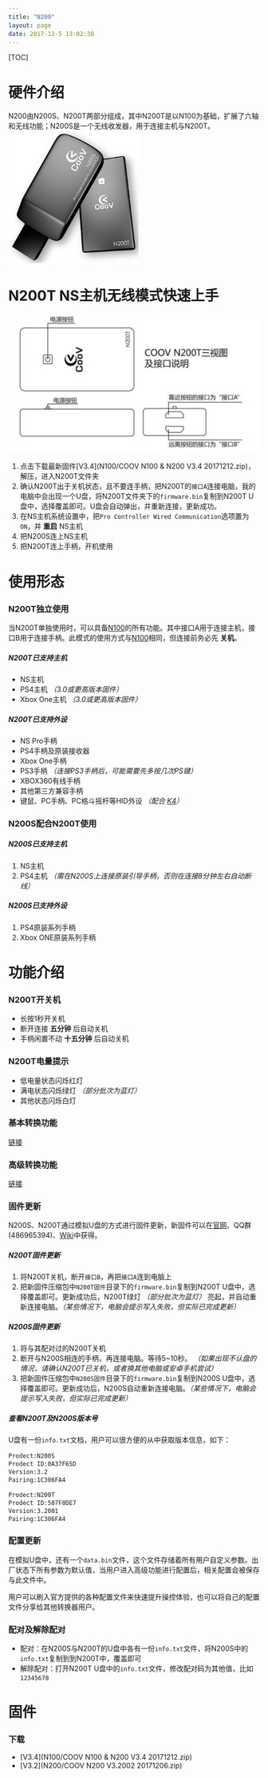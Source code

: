 ```yaml
---
title: "N200"
layout: page
date: 2017-12-5 13:02:38
---
```


[TOC]

# 硬件介绍
N200由N200S、N200T两部分组成，其中N200T是以N100为基础，扩展了六轴和无线功能；N200S是一个无线收发器，用于连接主机与N200T。
![](N200/n200.png)

# N200T NS主机无线模式快速上手
![](N200/n200t.png)
1. 点击下载最新固件[V3.4](N100/COOV N100 & N200 V3.4 20171212.zip)，解压，进入N200T文件夹
2. 确认N200T出于关机状态，且不要连手柄，把N200T的`接口A`连接电脑，我的电脑中会出现一个U盘，将N200T文件夹下的`firmware.bin`复制到N200T U盘中，选择覆盖即可。U盘会自动弹出，并重新连接，更新成功。
3. 在NS主机系统设置中，把`Pro Controller Wired Communication`选项置为`ON`，并 **重启** NS主机
4. 把N200S连上NS主机
5. 把N200T连上手柄，开机使用

# 使用形态

### N200T独立使用
当N200T单独使用时，可以具备[N100](./N100.html)的所有功能。其中接口A用于连接主机，接口B用于连接手柄。此模式的使用方式与[N100](./N100.html)相同，但连接前务必先 **关机**。

##### N200T已支持主机
* NS主机
* PS4主机 *（3.0或更高版本固件）*
* Xbox One主机 *（3.0或更高版本固件）*

##### N200T已支持外设
* NS Pro手柄
* PS4手柄及原装接收器
* Xbox One手柄
* PS3手柄 *（连接PS3手柄后，可能需要先多按几次PS键）*
* XBOX360有线手柄
* 其他第三方兼容手柄
* 键鼠、PC手柄、PC格斗摇杆等HID外设 *（配合 [K4](K4.html)）*

### N200S配合N200T使用
##### N200S已支持主机
1. NS主机
2. PS4主机 *（需在N200S上连接原装引导手柄，否则在连接8分钟左右自动断线）*

##### N200S已支持外设
1. PS4原装系列手柄
2. Xbox ONE原装系列手柄

# 功能介绍

### N200T开关机
* 长按1秒开关机
* 断开连接 **五分钟** 后自动关机
* 手柄闲置不动 **十五分钟** 后自动关机

### N200T电量提示
* 低电量状态闪烁红灯
* 满电状态闪烁绿灯 *（部分批次为蓝灯）*
* 其他状态闪烁白灯

### 基本转换功能
[链接](../软件功能/converter_basic.html)
### 高级转换功能
[链接](../软件功能/converter_advanced.html)

### 固件更新
N200S、N200T通过模拟U盘的方式进行固件更新，新固件可以在[官网](http://www.mycoov.com/)、QQ群(486965394)、[Wiki](https://gamepad-converter.github.io/)中获得。

##### N200T固件更新
1. 将N200T关机，断开`接口B`，再把`接口A`连到电脑上
2. 把新固件压缩包中`N200T固件`目录下的`firmware.bin`复制到N200T U盘中，选择覆盖即可。更新成功后，N200T绿灯 *（部分批次为蓝灯）* 亮起，并自动重新连接电脑。*（某些情况下，电脑会提示写入失败，但实际已完成更新）*

##### N200S固件更新
1. 将与其配对过的N200T关机
2. 断开与N200S相连的手柄，再连接电脑。等待5~10秒。 *（如果出现不认盘的情况，请确认N200T已关机，或者换其他电脑或安卓手机尝试）*
3. 把新固件压缩包中`N200S固件`目录下的`firmware.bin`复制到N200S U盘中，选择覆盖即可。更新成功后，N200S自动重新连接电脑。*（某些情况下，电脑会提示写入失败，但实际已完成更新）*

##### 查看N200T及N200S版本号
U盘有一份`info.txt`文档，用户可以很方便的从中获取版本信息，如下：
```
Prodect:N200S                 
Prodect ID:0A37F65D           
Version:3.2                   
Pairing:1C306FA4                           
```
```
Prodect:N200T                 
Prodect ID:507F0DE7           
Version:3.2001                
Pairing:1C306FA4              
```

### 配置更新
在模拟U盘中，还有一个`data.bin`文件，这个文件存储着所有用户自定义参数。出厂状态下所有参数为默认值，当用户进入高级功能进行配置后，相关配置会被保存与此文件中。

用户可以刷入官方提供的各种配置文件来快速提升操控体验，也可以将自己的配置文件分享给其他转换器用户。

### 配对及解除配对
 * 配对：在N200S与N200T的U盘中各有一份`info.txt`文件，将N200S中的`info.txt`复制到到N200T中，覆盖即可
 * 解除配对：打开N200T U盘中的`info.txt`文件，修改配对码为其他值，比如`12345678`

# 固件
### 下载
* [V3.4](N100/COOV N100 & N200 V3.4 20171212.zip)
* [V3.2](N200/COOV N200 V3.2002 20171206.zip)
